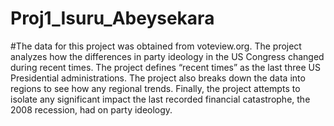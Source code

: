 # Proj1_Isuru_Abeysekara
#The data for this project was obtained from voteview.org. The project analyzes how the differences in party ideology in the US Congress changed during recent times. The project defines “recent times” as the last three US Presidential administrations.  The project also breaks down the data into regions to see how any regional trends. Finally, the project attempts to isolate any significant impact the last recorded financial catastrophe, the 2008 recession, had on party ideology. 

